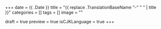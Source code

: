 +++
date = {{ .Date }}
title = "{{ replace .TranslationBaseName "-" " " | title }}"
categories = []
tags = []
image = ""

draft = true
preview = true
isCJKLanguage = true
+++